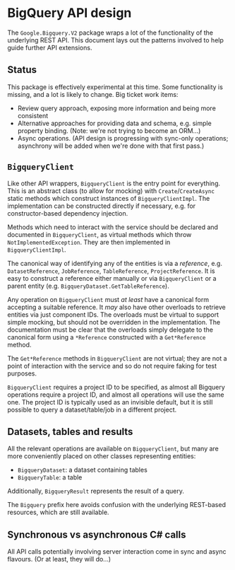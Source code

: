 # BigQuery API design

The `Google.Bigquery.V2` package wraps a lot of the functionality of
the underlying REST API. This document lays out the patterns
involved to help guide further API extensions.

## Status

This package is effectively experimental at this time. Some
functionality is missing, and a lot is likely to change. Big ticket
work items:

- Review query approach, exposing more information and being more
  consistent
- Alternative approaches for providing data and schema, e.g. simple property
  binding. (Note: we're not trying to become an ORM...)
- Async operations. (API design is progressing with sync-only
  operations; asynchrony will be added when we're done with that
  first pass.)

## `BigqueryClient`

Like other API wrappers, `BigqueryClient` is the entry point for
everything. This is an abstract class (to allow for mocking) with
`Create`/`CreateAsync` static methods which construct instances of
`BigqueryClientImpl`. The implementation can be constructed directly
if necessary, e.g. for constructor-based dependency injection.

Methods which need to interact with the service should be declared
and documented in `BigqueryClient`, as virtual methods which throw
`NotImplementedException`. They are then implemented in
`BigqueryClientImpl`.

The canonical way of identifying any of the entities is via a *reference*,
e.g. `DatasetReference`, `JobReference`, `TableReference`,
`ProjectReference`. It is easy to construct a reference either manually or via
`BigqueryClient` or a parent entity (e.g.
`BigqueryDataset.GetTableReference`).

Any operation on `BigqueryClient` must *at least* have a
canonical form accepting a suitable reference. It *may* also have
other overloads to retrieve entities via just component IDs. The
overloads must be virtual to support simple mocking, but should not
be overridden in the implementation. The documentation must be clear
that the overloads simply delegate to the canonical form using a
`*Reference` constructed with a `Get*Reference` method.

The `Get*Reference` methods in `BigqueryClient` are not virtual;
they are not a point of interaction with the service and so do not
require faking for test purposes.

`BigqueryClient` requires a project ID to be specified, as almost
all Bigquery operations require a project ID, and almost all
operations will use the same one. The project ID is typically used
as an invisible default, but it is still possible to query a
dataset/table/job in a different project.

## Datasets, tables and results

All the relevant operations are available on `BigqueryClient`, but
many are more conveniently placed on other classes representing
entities:

- `BigqueryDataset`: a dataset containing tables
- `BigqueryTable`: a table

Additionally, `BigqueryResult` represents the result of a query.

The `Bigquery` prefix here avoids confusion with the underlying
REST-based resources, which are still available.

## Synchronous vs asynchronous C# calls

All API calls potentially involving server interaction come in sync
and async flavours. (Or at least, they will do...)
